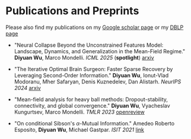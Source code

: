 # Publications and Preprints

Please also find my publications on my [Google scholar page](https://scholar.google.com/citations?user=MztcJLMAAAAJ&hl=zh-CN) or my [DBLP page](https://dblp.org/pid/284/7961.html)

- "Neural Collapse Beyond the Unconstrained Features Model: Landscape, Dynamics, and Generalization in the Mean-Field Regime." **Diyuan Wu**, Marco Mondelli. *ICML 2025* (**spotlight**) [arxiv](https://arxiv.org/abs/2501.19104)


- "The Iterative Optimal Brain Surgeon: Faster Sparse Recovery by Leveraging Second-Order Information."  **Diyuan Wu**, Ionut-Vlad Modoranu, Mher Safaryan, Denis Kuznedelev, Dan Alistarh.   *NeurIPS 2024* [arxiv](https://arxiv.org/abs/2408.17163)


- "Mean-field analysis for heavy ball methods: Dropout-stability, connectivity, and global convergence."  **Diyuan Wu**, Vyacheslav Kungurtsev, Marco Mondelli.  *TMLR 2023* [openreview](https://openreview.net/forum?id=gZna3IiGfl)



- "On conditional Sibson's $\alpha$-Mutual Information."  Amedeo Roberto Esposito, **Diyuan Wu**, Michael Gastpar.  *ISIT 2021* [link](https://ieeexplore.ieee.org/stamp/stamp.jsp?arnumber=9517944)
